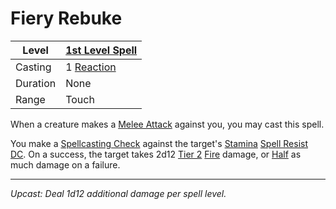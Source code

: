 # Fiery Rebuke

| Level    | [1st Level Spell](1st%20Level%20Spells.md)                     |
| -------- | -------------------------------------------------------------- |
| Casting  | 1 [Reaction](../../../../Game%20Procedures/Combat/Reaction.md) |
| Duration | None                                                           |
| Range    | Touch                                                          |

When a creature makes a [Melee Attack](../../../../Game%20Procedures/Combat/Melee%20Attack.md) against you, you may cast this spell.

You make a [Spellcasting Check](../../../Spellcasting/Spellcasting%20Check.md) against the target's [Stamina](../../../../Player%20Characters/Attributes/Stamina.md) [Spell Resist DC](../../../Spellcasting/Spell%20Resist%20DC.md). On a success, the target takes 2d12 [Tier 2](../../../../Game%20Procedures/Combat/Damage/Damage%20Tiers/Tier%202.md) [Fire](../../../../Game%20Procedures/Combat/Damage/Damage%20Types/Fire.md) damage, or [Half](../../../../Game%20Procedures/Core%20Procedures/Half.md) as much damage on a failure.

---
*Upcast: Deal 1d12 additional damage per spell level.*
